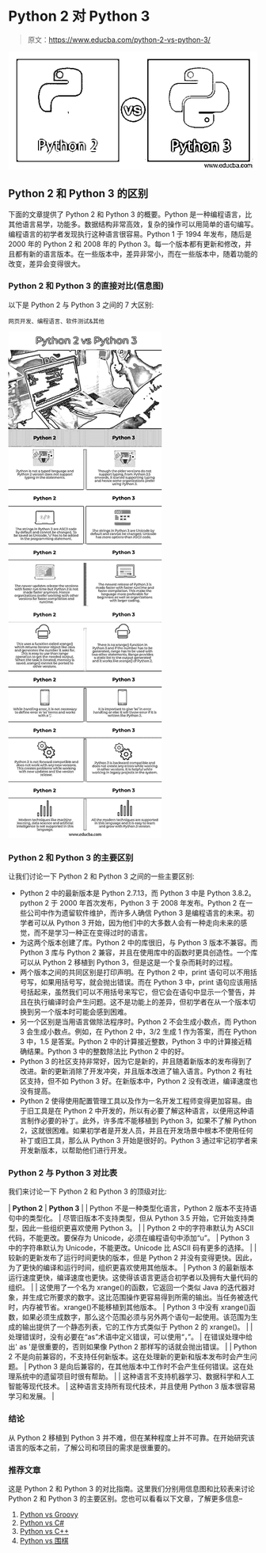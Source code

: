 # Python 2 对 Python 3

> 原文：<https://www.educba.com/python-2-vs-python-3/>

![Python 2 vs Python 3](img/dc1cc756e1b9ea07b28a9907d896ca51.png)



## Python 2 和 Python 3 的区别

下面的文章提供了 Python 2 和 Python 3 的概要。Python 是一种编程语言，比其他语言易学，功能多。数据结构非常高效，复杂的操作可以用简单的语句编写。编程语言的初学者发现执行这种语言很容易。Python 1 于 1994 年发布，随后是 2000 年的 Python 2 和 2008 年的 Python 3。每一个版本都有更新和修改，并且都有新的语言版本。在一些版本中，差异非常小，而在一些版本中，随着功能的改变，差异会变得很大。

### Python 2 和 Python 3 的直接对比(信息图)

以下是 Python 2 与 Python 3 之间的 7 大区别:

<small>网页开发、编程语言、软件测试&其他</small>

![Python-2-vs-Python-3-info](img/435befa370ffe1bb06866172e2ea8721.png)



### Python 2 和 Python 3 的主要区别

让我们讨论一下 Python 2 和 Python 3 之间的一些主要区别:

*   Python 2 中的最新版本是 Python 2.7.13，而 Python 3 中是 Python 3.8.2。python 2 于 2000 年首次发布，Python 3 于 2008 年发布。Python 2 在一些公司中作为遗留软件维护，而许多人确信 Python 3 是编程语言的未来。初学者可以从 Python 3 开始，因为他们中的大多数人会有一种走向未来的感觉，而不是学习一种正在变得过时的语言。
*   为这两个版本创建了库。Python 2 中的库很旧，与 Python 3 版本不兼容。而 Python 3 库与 Python 2 兼容，并且在使用库中的函数时更具创造性。一个库可以从 Python 2 移植到 Python 3，但是这是一个复杂而耗时的过程。
*   两个版本之间的共同区别是打印声明。在 Python 2 中，print 语句可以不用括号写，如果用括号写，就会抛出错误。而在 Python 3 中，print 语句应该用括号括起来，虽然我们可以不用括号来写它，但它会在语句中显示一个警告，并且在执行编译时会产生问题。这不是功能上的差异，但初学者在从一个版本切换到另一个版本时可能会感到困难。
*   另一个区别是当用语言做除法程序时。Python 2 不会生成小数点，而 Python 3 会生成小数点。例如，在 Python 2 中，3/2 生成 1 作为答案，而在 Python 3 中，1.5 是答案。Python 2 中的计算接近整数，Python 3 中的计算接近精确结果。Python 3 中的整数除法比 Python 2 中的好。
*   Python 3 的社区支持非常好，因为它是新的，并且随着新版本的发布得到了改进。新的更新消除了开发冲突，并且版本改进了输入语言。Python 2 有社区支持，但不如 Python 3 好。在新版本中，Python 2 没有改进，编译速度也没有提高。
*   Python 2 使得使用配置管理工具以及作为一名开发工程师变得更加容易。由于旧工具是在 Python 2 中开发的，所以有必要了解这种语言，以便用这种语言制作必要的补丁。此外，许多库不能移植到 Python 3，如果不了解 Python 2，这就很困难。如果初学者是开发人员，并且在开发场景中根本不使用任何补丁或旧工具，那么从 Python 3 开始是很好的。Python 3 通过牢记初学者来开发新版本，以帮助他们进行开发。

### Python 2 与 Python 3 对比表

我们来讨论一下 Python 2 和 Python 3 的顶级对比:

| **Python 2** | **Python 3** |
| Python 不是一种类型化语言，Python 2 版本不支持语句中的类型化。 | 尽管旧版本不支持类型，但从 Python 3.5 开始，它开始支持类型，因此一些组织更喜欢使用 Python 3。 |
| Python 2 中的字符串默认为 ASCII 代码，不能更改。要保存为 Unicode，必须在编程语句中添加“u”。 | Python 3 中的字符串默认为 Unicode，不能更改。Unicode 比 ASCII 码有更多的选择。 |
| 较新的更新发布了运行时间更快的版本，但是 Python 2 并没有变得更快。因此，为了更快的编译和运行时间，组织更喜欢使用其他版本。 | Python 3 的最新版本运行速度更快，编译速度也更快。这使得该语言更适合初学者以及拥有大量代码的组织。 |
| 这使用了一个名为 xrange()的函数，它返回一个类似 Java 的迭代器对象，并生成它所要求的数字。这比范围操作更容易得到所需的输出。当任务被迭代时，内存被节省。xrange()不能移植到其他版本。 | Python 3 中没有 xrange()函数，如果必须生成数字，那么这个范围必须与另外两个语句一起使用。该范围为生成的输出提供了一个静态列表，它的工作方式类似于 Python 2 的 xrange()。 |
| 处理错误时，没有必要在“as”术语中定义错误，可以使用“，”。 | 在错误处理中给出' as '是很重要的，否则如果像 Python 2 那样写的话就会抛出错误。 |
| Python 2 不是向前兼容的，不支持任何新版本。这在处理新的更新和版本发布时会产生问题。 | Python 3 是向后兼容的，在其他版本中工作时不会产生任何错误。这在处理系统中的遗留项目时很有帮助。 |
| 这种语言不支持机器学习、数据科学和人工智能等现代技术。 | 这种语言支持所有现代技术，并且使用 Python 3 版本很容易学习和发展。 |

### 结论

从 Python 2 移植到 Python 3 并不难，但在某种程度上并不可靠。在开始研究该语言的版本之前，了解公司和项目的需求是很重要的。

### 推荐文章

这是 Python 2 和 Python 3 的对比指南。这里我们分别用信息图和比较表来讨论 Python 2 和 Python 3 的主要区别。您也可以看看以下文章，了解更多信息–

1.  [Python vs Groovy](https://www.educba.com/python-vs-groovy/)
2.  [Python vs C#](https://www.educba.com/python-vs-c-sharp/)
3.  [Python vs C++](https://www.educba.com/python-vs-c-plus-plus/)
4.  [Python vs 围棋](https://www.educba.com/python-vs-go/)





